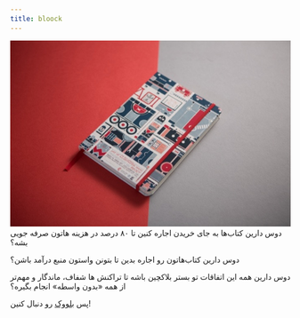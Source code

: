 ```yaml
---
title: bloock
---
```


![بلووک](bloock.jpg)
دوس دارین کتاب‌ها به جای خریدن اجاره کنین تا ۸۰ درصد در هزینه هاتون صرفه جویی بشه؟

دوس دارین کتاب‌هاتون رو اجاره بدین تا بتونن واستون منبع درآمد باشن؟

دوس دارین همه این اتفاقات تو بستر بلاکچین باشه تا تراکنش ها شفاف،‌ ماندگار و مهم‌تر از همه «بدون واسطه» انجام بگیره؟

پس [بلووک](https://www.bloock.ir/) رو دنبال کنین!
